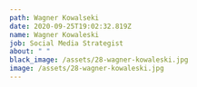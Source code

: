 ```yaml
---
path: Wagner Kowalseki
date: 2020-09-25T19:02:32.819Z
name: Wagner Kowaleski
job: Social Media Strategist
about: " "
black_image: /assets/28-wagner-kowaleski.jpg
image: /assets/28-wagner-kowaleski.jpg
---
```

